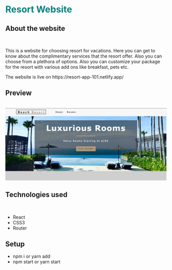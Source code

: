 <h1 style='color: teal'> Resort Website</h1>
<h2>About the website</h2><br/>
<p>This is a website for choosing resort for vacations. Here you can get to know about the complimentary services that the resort offer. Also you can choose from a plethora of options. Also you can customize your package for the resort with various add ons like breakfast, pets etc.</p>
<p>The website is live on https://resort-app-101.netlify.app/ </p>
<h2>Preview</h2><br/>
<img src='https://github.com/Nick9499/Resort-App/blob/main/src/images/bresort.PNG' /><br/>
<h2>Technologies used</h2>
<br>
<ul>
  <li>React</li>
  <li>CSS3</li>
  <li>Router</li>
</ul>
<h2>Setup</h2>
<ul>
  <li>npm i or yarn add</li>
  <li>npm start or yarn start</li>
</ul>
 
